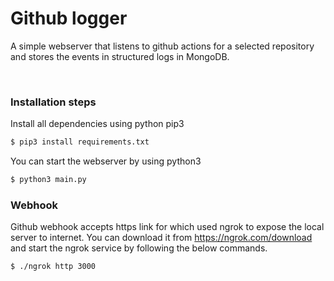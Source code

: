 # Github logger

A simple webserver that listens to github actions for a selected repository and stores the events in structured logs in MongoDB.

<br/>

### Installation steps

Install all dependencies using python pip3 

```python
$ pip3 install requirements.txt
```

You can start the webserver by using python3
```python
$ python3 main.py
```

### Webhook
Github webhook accepts https link for which used ngrok to expose the local server to internet.
You can download it from https://ngrok.com/download and start the ngrok service by following the below commands.

```shell
$ ./ngrok http 3000
```


